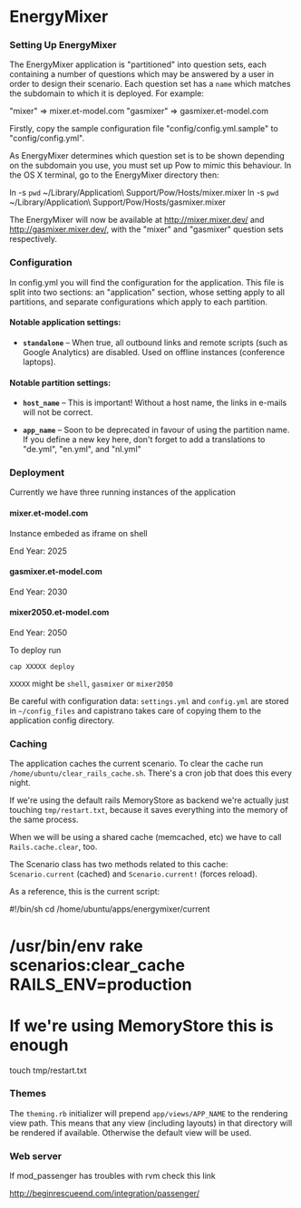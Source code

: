 # EnergyMixer

### Setting Up EnergyMixer

The EnergyMixer application is "partitioned" into question sets, each
containing a number of questions which may be answered by a user in order
to design their scenario. Each question set has a `name` which matches the
subdomain to which it is deployed. For example:

  "mixer"    => mixer.et-model.com
  "gasmixer" => gasmixer.et-model.com

Firstly, copy the sample configuration file "config/config.yml.sample" to
"config/config.yml".

As EnergyMixer determines which question set is to be shown depending on the
subdomain you use, you must set up Pow to mimic this behaviour. In the OS X
terminal, go to the EnergyMixer directory then:

  ln -s `pwd` ~/Library/Application\ Support/Pow/Hosts/mixer.mixer
  ln -s `pwd` ~/Library/Application\ Support/Pow/Hosts/gasmixer.mixer

The EnergyMixer will now be available at http://mixer.mixer.dev/ and
http://gasmixer.mixer.dev/, with the "mixer" and "gasmixer" question sets
respectively.

### Configuration

In config.yml you will find the configuration for the application. This file
is split into two sections: an "application" section, whose setting apply to
all partitions, and separate configurations which apply to each partition.

#### Notable application settings:

* **`standalone`** – When true, all outbound links and remote scripts (such as
  Google Analytics) are disabled. Used on offline instances (conference
  laptops).

#### Notable partition settings:

* **`host_name`** – This is important! Without a host name, the links in
  e-mails will not be correct.

* **`app_name`** – Soon to be deprecated in favour of using the partition
  name. If you define a new key here, don't forget to add a translations to
  "de.yml", "en.yml", and "nl.yml"

### Deployment

Currently we have three running instances of the application

#### mixer.et-model.com

Instance embeded as iframe on shell

End Year: 2025

#### gasmixer.et-model.com

End Year: 2030

#### mixer2050.et-model.com

End Year: 2050

To deploy run

	cap XXXXX deploy

`XXXXX` might be `shell`, `gasmixer` or `mixer2050`

Be careful with configuration data: `settings.yml` and `config.yml` are stored in `~/config_files` and 
capistrano takes care of copying them to the application config directory.

### Caching

The application caches the current scenario. To clear the cache run
`/home/ubuntu/clear_rails_cache.sh`. There's a cron job that does this
every night.

If we're using the default rails MemoryStore as backend we're actually just
touching `tmp/restart.txt`, because it saves everything into the memory
of the same process.

When we will be using a shared cache (memcached, etc) we have to call
`Rails.cache.clear`, too.

The Scenario class has two methods related to this cache: `Scenario.current`
(cached) and `Scenario.current!` (forces reload).

As a reference, this is the current script:

  #!/bin/sh
  cd /home/ubuntu/apps/energymixer/current
  # /usr/bin/env rake scenarios:clear_cache RAILS_ENV=production
  # If we're using MemoryStore this is enough
  touch tmp/restart.txt
 
### Themes

The `theming.rb` initializer will prepend `app/views/APP_NAME` to the rendering view path. This means
that any view (including layouts) in that directory will be rendered if available. Otherwise the default
view will be used.

### Web server

If mod_passenger has troubles with rvm check this link

  http://beginrescueend.com/integration/passenger/

